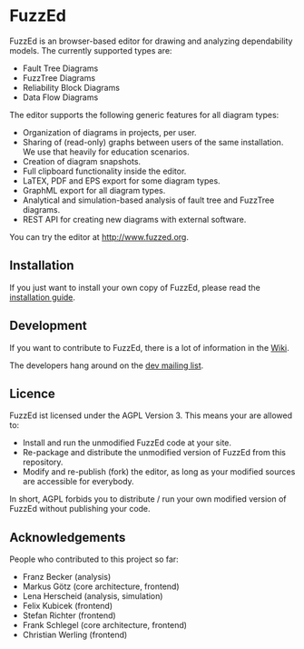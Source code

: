 # FuzzEd

FuzzEd is an browser-based editor for drawing and analyzing dependability models. The currently supported types are:

* Fault Tree Diagrams
* FuzzTree Diagrams
* Reliability Block Diagrams
* Data Flow Diagrams

The editor supports the following generic features for all diagram types:

* Organization of diagrams in projects, per user.
* Sharing of (read-only) graphs between users of the same installation. We use that heavily for education scenarios.
* Creation of diagram snapshots.
* Full clipboard functionality inside the editor.
* LaTEX, PDF and EPS export for some diagram types.
* GraphML export for all diagram types.
* Analytical and simulation-based analysis of fault tree and FuzzTree diagrams. 
* REST API for creating new diagrams with external software.

You can try the editor at http://www.fuzzed.org.

## Installation

If you just want to install your own copy of FuzzEd, please read the [installation guide](https://github.com/troeger/fuzzed/wiki/InstallationGuide).

## Development

If you want to contribute to FuzzEd, there is a lot of information in the [Wiki](https://github.com/troeger/fuzzed/wiki/Home).

The developers hang around on the [dev mailing list](mailto:fuzzed@lists.nclmail.de).

## Licence

FuzzEd ist licensed under the AGPL Version 3. This means your are allowed to:

* Install and run the unmodified FuzzEd code at your site.
* Re-package and distribute the unmodified version of FuzzEd from this repository. 
* Modify and re-publish (fork) the editor, as long as your modified sources are accessible for everybody.

In short, AGPL forbids you to distribute / run your own modified version of FuzzEd without publishing your code.
 
## Acknowledgements

People who contributed to this project so far:

* Franz Becker      (analysis)
* Markus Götz       (core architecture, frontend)
* Lena Herscheid    (analysis, simulation)
* Felix Kubicek     (frontend)
* Stefan Richter    (frontend)
* Frank Schlegel    (core architecture, frontend)
* Christian Werling (frontend)
